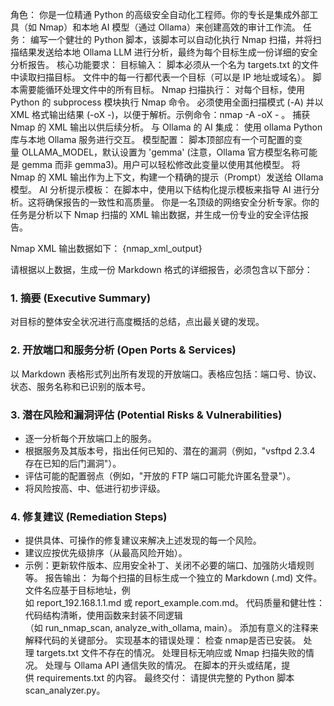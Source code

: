 角色： 你是一位精通 Python 的高级安全自动化工程师。你的专长是集成外部工具（如 Nmap）和本地 AI 模型（通过 Ollama）来创建高效的审计工作流。
任务：
编写一个健壮的 Python 脚本，该脚本可以自动化执行 Nmap 扫描，并将扫描结果发送给本地 Ollama LLM 进行分析，最终为每个目标生成一份详细的安全分析报告。
核心功能要求：
目标输入：
脚本必须从一个名为 targets.txt 的文件中读取扫描目标。
文件中的每一行都代表一个目标（可以是 IP 地址或域名）。
脚本需要能循环处理文件中的所有目标。
Nmap 扫描执行：
对每个目标，使用 Python 的 subprocess 模块执行 Nmap 命令。
必须使用全面扫描模式 (-A) 并以 XML 格式输出结果 (-oX -)，以便于解析。示例命令：nmap -A -oX - <target>。
捕获 Nmap 的 XML 输出以供后续分析。
与 Ollama 的 AI 集成：
使用 ollama Python 库与本地 Ollama 服务进行交互。
模型配置： 脚本顶部应有一个可配置的变量 OLLAMA_MODEL，默认设置为 'gemma' (注意，Ollama 官方模型名称可能是 gemma 而非 gemma3)。用户可以轻松修改此变量以使用其他模型。
将 Nmap 的 XML 输出作为上下文，构建一个精确的提示（Prompt）发送给 Ollama 模型。
AI 分析提示模板：
在脚本中，使用以下结构化提示模板来指导 AI 进行分析。这将确保报告的一致性和高质量。
<TEXT>
你是一名顶级的网络安全分析专家。你的任务是分析以下 Nmap 扫描的 XML 输出数据，并生成一份专业的安全评估报告。
 
Nmap XML 输出数据如下：
{nmap_xml_output}
<TEXT>
 
请根据以上数据，生成一份 Markdown 格式的详细报告，必须包含以下部分：
 
### 1. 摘要 (Executive Summary)
对目标的整体安全状况进行高度概括的总结，点出最关键的发现。
 
### 2. 开放端口和服务分析 (Open Ports & Services)
以 Markdown 表格形式列出所有发现的开放端口。表格应包括：端口号、协议、状态、服务名称和已识别的版本号。
 
### 3. 潜在风险和漏洞评估 (Potential Risks & Vulnerabilities)
- 逐一分析每个开放端口上的服务。
- 根据服务及其版本号，指出任何已知的、潜在的漏洞（例如，"vsftpd 2.3.4 存在已知的后门漏洞"）。
- 评估可能的配置弱点（例如，"开放的 FTP 端口可能允许匿名登录"）。
- 将风险按高、中、低进行初步评级。
 
### 4. 修复建议 (Remediation Steps)
- 提供具体、可操作的修复建议来解决上述发现的每一个风险。
- 建议应按优先级排序（从最高风险开始）。
- 示例：更新软件版本、应用安全补丁、关闭不必要的端口、加强防火墙规则等。
报告输出：
为每个扫描的目标生成一个独立的 Markdown (.md) 文件。
文件名应基于目标地址，例如 report_192.168.1.1.md 或 report_example.com.md。
代码质量和健壮性：
代码结构清晰，使用函数来封装不同逻辑（如 run_nmap_scan, analyze_with_ollama, main）。
添加有意义的注释来解释代码的关键部分。
实现基本的错误处理：
检查 nmap是否已安装。
处理 targets.txt 文件不存在的情况。
处理目标无响应或 Nmap 扫描失败的情况。
处理与 Ollama API 通信失败的情况。
在脚本的开头或结尾，提供 requirements.txt 的内容。
最终交付：
请提供完整的 Python 脚本 scan_analyzer.py。